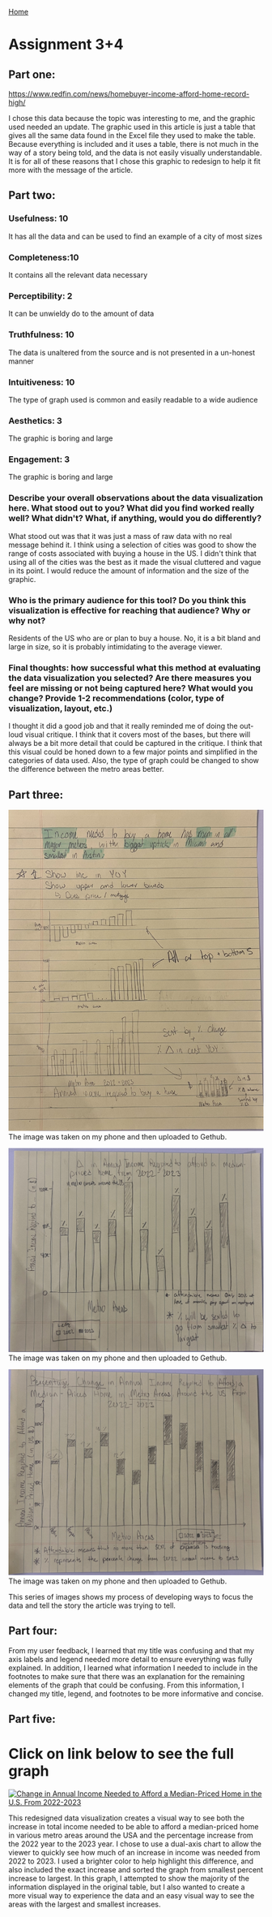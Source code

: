 [Home]( https://pbm15.github.io/Mitchell-Portfolio/)

# Assignment 3+4

## Part one: 
https://www.redfin.com/news/homebuyer-income-afford-home-record-high/

I chose this data because the topic was interesting to me, and the graphic used needed an update. The graphic used in this article is just a table that gives all the same data found in the Excel file they used to make the table. Because everything is included and it uses a table, there is not much in the way of a story being told, and the data is not easily visually understandable. It is for all of these reasons that I chose this graphic to redesign to help it fit more with the message of the article.

## Part two: 
### Usefulness: 10
It has all the data and can be used to find an example of a city of most sizes

### Completeness:10
It contains all the relevant data necessary

### Perceptibility: 2
It can be unwieldy do to the amount of data
  
### Truthfulness: 10
The data is unaltered from the source and is not presented in a un-honest manner
  
### Intuitiveness: 10
The type of graph used is common and easily readable to a wide audience
  
### Aesthetics: 3
The graphic is boring and large 
  
### Engagement: 3
The graphic is boring and large 

### Describe your overall observations about the data visualization here.  What stood out to you?  What did you find worked really well?  What didn't?  What, if anything, would you do differently?  
What stood out was that it was just a mass of raw data with no real message behind it. I think using a selection of cities was good to show the range of costs associated with buying a house in the US. I didn't think that using all of the cities was the best as it made the visual cluttered and vague in its point. I would reduce the amount of information and the size of the graphic.

### Who is the primary audience for this tool?  Do you think this visualization is effective for reaching that audience?  Why or why not?
Residents of the US who are or plan to buy a house. No, it is a bit bland and large in size, so it is probably intimidating to the average viewer.

### Final thoughts: how successful what this method at evaluating the data visualization you selected? Are there measures you feel are missing or not being captured here?  What would you change?  Provide 1-2 recommendations (color, type of visualization, layout, etc.)
I thought it did a good job and that it really reminded me of doing the out-loud visual critique. I think that it covers most of the bases, but there will always be a bit more detail that could be captured in the critique. I think that this visual could be honed down to a few major points and simplified in the categories of data used. Also, the type of graph could be changed to show the difference between the metro areas better.


## Part three: 
![Sketches](IMG_0680.jpeg)
The image was taken on my phone and then uploaded to Gethub.

![Sketches](IMG_0681.jpeg)
The image was taken on my phone and then uploaded to Gethub.

![Sketches](IMG_0682.jpeg)
The image was taken on my phone and then uploaded to Gethub.

This series of images shows my process of developing ways to focus the data and tell the story the article was trying to tell.

## Part four: 
From my user feedback, I learned that my title was confusing and that my axis labels and legend needed more detail to ensure everything was fully explained. In addition, I learned what information I needed to include in the footnotes to make sure that there was an explanation for the remaining elements of the graph that could be confusing. From this information, I changed my title, legend, and footnotes to be more informative and concise.

## Part five: 
# Click on link below to see the full graph
<div class='tableauPlaceholder' id='viz1731312205085' style='position: relative'>
  <noscript>
    <a href='#'>
      <img alt='Change in Annual Income Needed to Afford a Median-Priced Home in the U.S. From 2022-2023 ' src='https:&#47;&#47;public.tableau.com&#47;static&#47;images&#47;As&#47;Assignment34_17313089721080&#47;Sheet1&#47;1_rss.png' style='border: none' />
    </a>
  </noscript>
  <object class='tableauViz'  style='display:none;'>
    <param name='host_url' value='https%3A%2F%2Fpublic.tableau.com%2F' /> 
    <param name='embed_code_version' value='3' /> 
    <param name='site_root' value='' />
    <param name='name' value='Assignment34_17313089721080&#47;Sheet1' />
    <param name='tabs' value='no' />
    <param name='toolbar' value='yes' />
    <param name='static_image' value='https:&#47;&#47;public.tableau.com&#47;static&#47;images&#47;As&#47;Assignment34_17313089721080&#47;Sheet1&#47;1.png' /> 
    <param name='animate_transition' value='yes' />
    <param name='display_static_image' value='yes' />
    <param name='display_spinner' value='yes' />
    <param name='display_overlay' value='yes' />
    <param name='display_count' value='yes' />
    <param name='language' value='en-US' />
    <param name='filter' value='publish=yes' />
  </object>
</div>                

This redesigned data visualization creates a visual way to see both the increase in total income needed to be able to afford a median-priced home in various metro areas around the USA and the percentage increase from the 2022 year to the 2023 year. I chose to use a dual-axis chart to allow the viewer to quickly see how much of an increase in income was needed from 2022 to 2023. I used a brighter color to help highlight this difference, and also included the exact increase and sorted the graph from smallest percent increase to largest. In this graph, I attempted to show the majority of the information displayed in the original table, but I also wanted to create a more visual way to experience the data and an easy visual way to see the areas with the largest and smallest increases.
